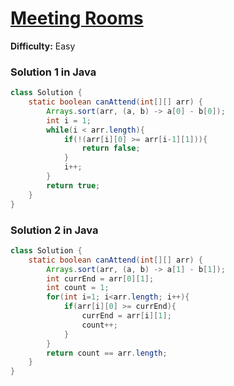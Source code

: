 # [Meeting Rooms](https://www.geeksforgeeks.org/problems/attend-all-meetings/0)
**Difficulty:** Easy

### Solution 1 in Java
```java
class Solution {
    static boolean canAttend(int[][] arr) {
        Arrays.sort(arr, (a, b) -> a[0] - b[0]);
        int i = 1;
        while(i < arr.length){
            if(!(arr[i][0] >= arr[i-1][1])){
                return false;
            }
            i++;
        }
        return true;
    }
}
```
### Solution 2 in Java
```java
class Solution {
    static boolean canAttend(int[][] arr) {
        Arrays.sort(arr, (a, b) -> a[1] - b[1]);
        int currEnd = arr[0][1];
        int count = 1;
        for(int i=1; i<arr.length; i++){
            if(arr[i][0] >= currEnd){
                currEnd = arr[i][1];
                count++;
            }
        }
        return count == arr.length;
    }
}
```